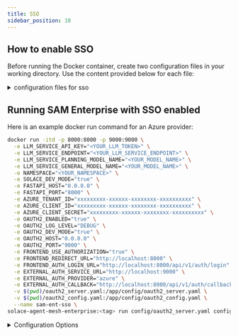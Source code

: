 ```yaml
---
title: SSO
sidebar_position: 10
---
```


## How to enable SSO

Before running the Docker container, create two configuration files in your working directory. Use the content provided below for each file:

<details>

<summary>configuration files for sso</summary>

**oauth2_server.yaml**
```yaml
---
# Example gateway configuration with OAuth2 service integration
# This shows how to configure a gateway to use the OAuth2 authentication service

log:
  stdout_log_level: INFO
  log_file_level: DEBUG
  log_file: oauth_server.log

!include shared_config.yaml

shared_config:
  # OAuth2 service configuration
  - oauth2_config: &oauth2_config
      enabled: true
      config_file: "config/oauth2_config.yaml"
      host: ${OAUTH2_HOST, localhost}
      port: ${OAUTH2_PORT, 9000}
      ssl_cert: ""  # Optional: path to SSL certificate
      ssl_key: ""   # Optional: path to SSL private key

flows:
  # Initialize OAuth2 service
  - name: oauth2_service
    components:
      - component_name: oauth2_auth_service
        component_module: src.components.oauth2_component
        component_config:
          <<: *oauth2_config
```

**oauth2_config.yaml**

In the oauth2_config.yaml file, uncomment the authentication provider you want to use. 
Note that the Azure provider is configured as the default option.
```yaml
---
# OAuth2 Service Configuration
# This file configures the OAuth2 authentication service that supports multiple providers
# All providers now use the unified OIDC approach with automatic endpoint discovery

# Enable or disable the OAuth2 service
enabled: ${OAUTH2_ENABLED:false}

# Development mode - enables insecure transport and relaxed token scope for local development
# Set OAUTH2_DEV_MODE=true for local development (NEVER use in production!)
development_mode: ${OAUTH2_DEV_MODE:false}

# OAuth2 providers configuration
# All providers now use the unified OIDCProvider with automatic endpoint discovery
providers:
  # Google OAuth2 provider
  # google:
  #   # OIDC issuer URL - endpoints will be discovered automatically
  #   issuer: "https://accounts.google.com"
  #   client_id: ${GOOGLE_CLIENT_ID}
  #   client_secret: ${GOOGLE_CLIENT_SECRET}
  #   redirect_uri: ${GOOGLE_REDIRECT_URI:http://localhost:8080/callback}
  #   scope: "openid email profile"

  # Azure/Microsoft OAuth2 provider
  azure:
    # Azure OIDC issuer URL includes tenant ID
    issuer: https://login.microsoftonline.com/${AZURE_TENANT_ID}/v2.0
    client_id: ${AZURE_CLIENT_ID}
    client_secret: ${AZURE_CLIENT_SECRET}
    redirect_uri: ${AZURE_REDIRECT_URI:http://localhost:8080/callback}
    scope: "openid email profile offline_access"

  # Auth0 OAuth2 provider
  # auth0:
  #   # Auth0 issuer URL
  #   issuer: ${AUTH0_ISSUER:https://your-domain.auth0.com/}
  #   client_id: ${AUTH0_CLIENT_ID}
  #   client_secret: ${AUTH0_CLIENT_SECRET}
  #   redirect_uri: ${AUTH0_REDIRECT_URI:http://localhost:8080/callback}
  #   scope: "openid email profile"
  #   # Optional: Auth0 audience for API access
  #   audience: ${AUTH0_AUDIENCE:}

  # # Okta OAuth2 provider (example)
  # okta:
  #   issuer: ${OKTA_ISSUER:https://your-okta-domain.okta.com/oauth2/default}
  #   client_id: ${OKTA_CLIENT_ID}
  #   client_secret: ${OKTA_CLIENT_SECRET}
  #   redirect_uri: ${OKTA_REDIRECT_URI:http://localhost:8080/callback}
  #   scope: "openid email profile"

  # # Keycloak OAuth2 provider (example)
  # keycloak:
  #   issuer: ${KEYCLOAK_ISSUER:https://your-keycloak.com/auth/realms/your-realm}
  #   client_id: ${KEYCLOAK_CLIENT_ID}
  #   client_secret: ${KEYCLOAK_CLIENT_SECRET}
  #   redirect_uri: ${KEYCLOAK_REDIRECT_URI:http://localhost:8080/callback}
  #   scope: "openid email profile"

  # # Generic OIDC provider (for any standard OIDC-compliant provider)
  # custom_oidc:
  #   # Just provide the issuer URL and the service will discover all endpoints
  #   issuer: ${CUSTOM_OIDC_ISSUER:https://your-provider.com}
  #   client_id: ${CUSTOM_OIDC_CLIENT_ID}
  #   client_secret: ${CUSTOM_OIDC_CLIENT_SECRET}
  #   redirect_uri: ${CUSTOM_OIDC_REDIRECT_URI:http://localhost:8080/callback}
  #   scope: "openid email profile"

# Logging configuration
logging:
  level: ${OAUTH2_LOG_LEVEL:INFO}

# Session configuration
session:
  # Session timeout in seconds (default: 1 hour)
  timeout: ${OAUTH2_SESSION_TIMEOUT:3600}

# Security configuration
security:
  # CORS settings
  cors:
    enabled: ${OAUTH2_CORS_ENABLED:true}
    origins: ${OAUTH2_CORS_ORIGINS:*}

  # Rate limiting
  rate_limit:
    enabled: ${OAUTH2_RATE_LIMIT_ENABLED:true}
    requests_per_minute: ${OAUTH2_RATE_LIMIT_RPM:60}
```

</details>

## Running SAM Enterprise with SSO enabled

Here is an example docker run command for an Azure provider:

```bash
docker run -itd -p 8000:8000 -p 9000:9000 \
  -e LLM_SERVICE_API_KEY="<YOUR_LLM_TOKEN>" \
  -e LLM_SERVICE_ENDPOINT="<YOUR_LLM_SERVICE_ENDPOINT>" \
  -e LLM_SERVICE_PLANNING_MODEL_NAME="<YOUR_MODEL_NAME>" \
  -e LLM_SERVICE_GENERAL_MODEL_NAME="<YOUR_MODEL_NAME>" \
  -e NAMESPACE="<YOUR_NAMESPACE>" \
  -e SOLACE_DEV_MODE="true" \
  -e FASTAPI_HOST="0.0.0.0" \
  -e FASTAPI_PORT="8000" \
  -e AZURE_TENANT_ID="xxxxxxxxx-xxxxxx-xxxxxxxx-xxxxxxxxxx" \
  -e AZURE_CLIENT_ID="xxxxxxxxx-xxxxxx-xxxxxxxx-xxxxxxxxxx" \
  -e AZURE_CLIENT_SECRET="xxxxxxxxx-xxxxxx-xxxxxxxx-xxxxxxxxxx" \
  -e OAUTH2_ENABLED="true" \
  -e OAUTH2_LOG_LEVEL="DEBUG" \
  -e OAUTH2_DEV_MODE="true" \
  -e OAUTH2_HOST="0.0.0.0" \
  -e OAUTH2_PORT="9000" \
  -e FRONTEND_USE_AUTHORIZATION="true" \
  -e FRONTEND_REDIRECT_URL="http://localhost:8000" \
  -e FRONTEND_AUTH_LOGIN_URL="http://localhost:8000/api/v1/auth/login" \
  -e EXTERNAL_AUTH_SERVICE_URL="http://localhost:9000" \
  -e EXTERNAL_AUTH_PROVIDER="azure" \
  -e EXTERNAL_AUTH_CALLBACK="http://localhost:8000/api/v1/auth/callback" \
  -v $(pwd)/oauth2_server.yaml:/app/config/oauth2_server.yaml \
  -v $(pwd)/oauth2_config.yaml:/app/config/oauth2_config.yaml \
  --name sam-ent-sso \
solace-agent-mesh-enterprise:<tag> run config/oauth2_server.yaml config/webui_backend.yaml config/a2a_orchestrator.yaml config/a2a_agents.yaml
```

<details>

<summary>Configuration Options</summary>

**Specify the hostname and port for the UI running in the docker container. The main UI runs on port 8000 by default. Using 0.0.0.0 as the host allows external access to the container.**

```bash
-e FASTAPI_HOST="0.0.0.0" \
-e FASTAPI_PORT="8000" \ 
```

**Enable single sign-on processing on the frontend.**

```bash
-e FRONTEND_USE_AUTHORIZATION="true" \
```

**Specify the main url of the UI. For instance, this could be https://www.example.com**

```bash
-e FRONTEND_REDIRECT_URL="http://localhost:8000" \
```

**Set the login URL used by the main UI. For instance, this could be https://www.example.com/api/v1/auth/login**

```bash
-e FRONTEND_AUTH_LOGIN_URL="http://localhost:8000/api/v1/auth/login" \
```

**Enable the OAUTH2 server and set the log level**

```bash
-e OAUTH2_ENABLED="true" \
-e OAUTH2_LOG_LEVEL="DEBUG" \
```

**Specify the hostname and port for the authorization server running in the docker container. Using 0.0.0.0 as the host allows external access to the container.**

```bash
-e OAUTH2_HOST="0.0.0.0" \
-e OAUTH2_PORT="9000" \
```

**Specify whether the Oauth2 checks use dev mode. When dev mode is true the following environment variables are added to allow http access and relax the token scope. This MUST be set false in a production environment.**

```bash
-e OAUTH2_DEV_MODE="true" \
```
```bash
OAUTHLIB_RELAX_TOKEN_SCOPE="1"
OAUTHLIB_INSECURE_TRANSPORT="1"
```

**Configure the environment variables for your chosen authentication provider. Refer to the oauth2_config.yaml file to identify the required variables. For example, with Azure set the following**

```bash
-e AZURE_TENANT_ID="xxxxxxxxx-xxxxxx-xxxxxxxx-xxxxxxxxxx" \
-e AZURE_CLIENT_ID="xxxxxxxxx-xxxxxx-xxxxxxxx-xxxxxxxxxx" \
-e AZURE_CLIENT_SECRET="xxxxxxxxx-xxxxxx-xxxxxxxx-xxxxxxxxxx" \
```

**Configure the authorization server's public URL (accessible from outside the Docker container) and specify the OAuth2 provider’s name from oauth2_config.yaml (this example uses the azure profile:**

```bash
-e EXTERNAL_AUTH_SERVICE_URL="http://localhost:9000" \
-e EXTERNAL_AUTH_PROVIDER="azure" \
```

**Lastly, set the callback URL that your auth provider will use to redirect with the auth code. For instance, this could be https://www.example.com/api/v1/auth/callback**

```bash
-e EXTERNAL_AUTH_CALLBACK="http://localhost:8000/api/v1/auth/callback" \
```

**Note that both the main UI and authorization server ports must be mapped to the host machine, as shown in the Docker run command above:**

```bash
-p 8000:8000 -p 9000:9000 \
```

**The oauth 2 configuration files must be mounted inside the container:**

```bash
-v $(pwd)/oauth2_server.yaml:/app/config/oauth2_server.yaml \
-v $(pwd)/oauth2_config.yaml:/app/config/oauth2_config.yaml \
```
</details>